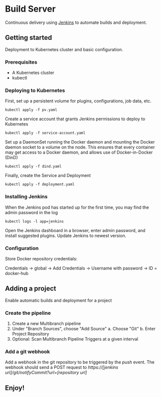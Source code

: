 # Build Server

Continuous delivery using [Jenkins](https://jenkins.io/) to automate builds and deployment.

## Getting started

Deployment to Kubernetes cluster and basic configuration.

### Prerequisites

* A Kubernetes cluster
* kubectl

### Deploying to Kubernetes

First, set up a persistent volume for plugins, configurations, job data, etc.
```
kubectl apply -f pv.yaml
```

Create a service account that grants Jenkins permissions to deploy to Kubernetes
```
kubectl apply -f service-account.yaml
```

Set up a DaemonSet running the Docker daemon and mounting the Docker daemon socket to a volume on the node. This ensures that every container may get access to a Docker daemon, and allows use of Docker-in-Docker (DinD)
```
kubectl apply -f dind.yaml
```

Finally, create the Service and Deployment
```
kubectl apply -f deployment.yaml
```

### Installing Jenkins

When the Jenkins pod has started up for the first time, you may find the admin password in the log
```
kubectl logs -l app=jenkins
```

Open the Jenkins dashboard in a browser, enter admin password, and install suggested plugins. Update Jenkins to newest version.

### Configuration

Store Docker repository credentials:

Credentials -> global -> Add Credentials -> Username with password -> ID = docker-hub

## Adding a project
Enable automatic builds and deployment for a project

### Create the pipeline
1. Create a new Multibranch pipeline
2. Under "Branch Sources", choose "Add Source"
    a. Choose "Git"
    b. Enter Project Repository 
3. Optional: Scan Multibranch Pipeline Triggers at a given interval

### Add a git webhook
Add a webhook in the git repository to be triggered by the *push* event.
The webhook should send a POST request to *https://[jenkins url]/git/notifyCommit?url=[repository url]*

## Enjoy!

